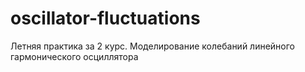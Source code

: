 # oscillator-fluctuations
Летняя практика за 2 курс. Моделирование колебаний линейного гармонического осциллятора
